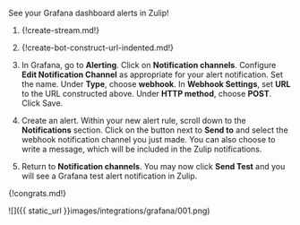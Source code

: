 See your Grafana dashboard alerts in Zulip!

1. {!create-stream.md!}

1. {!create-bot-construct-url-indented.md!}

1. In Grafana, go to **Alerting**. Click on **Notification channels**.
   Configure **Edit Notification Channel** as appropriate for your
   alert notification. Set the name. Under **Type**, choose **webhook**.
   In **Webhook Settings**, set **URL** to the URL constructed above.
   Under **HTTP method**, choose **POST**. Click Save.

1. Create an alert. Within your new alert rule, scroll down
   to the **Notifications** section. Click on the button next to **Send to**
   and select the webhook notification channel you just made. You can also
   choose to write a message, which will be included in the Zulip notifications.

1. Return to **Notification channels**. You may now click **Send Test** and
   you will see a Grafana test alert notification in Zulip.

{!congrats.md!}

![]({{ static_url }}images/integrations/grafana/001.png)
